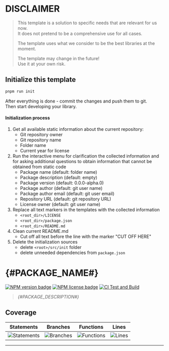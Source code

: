 # DISCLAIMER

> This template is a solution to specific needs that are relevant for us now.  
> It does not pretend to be a comprehensive use for all cases.
>
> The template uses what we consider to be the best libraries at the moment.
>
> The template may change in the future!  
> Use it at your own risk.

## Initialize this template

```sh
pnpm run init
```

After everything is done - commit the changes and push them to git.   
Then start developing your library.

#### Initialization process

1. Get all available static information about the current repository:
    - Git repository owner
    - Git repository name
    - Folder name
    - Current year for license
2. Run the interactive menu for clarification the collected information and
   for asking additional questions to obtain information that cannot be obtained
   from static code
    - Package name (default: folder name)
    - Package description (default: empty)
    - Package version (default: 0.0.0-alpha.0)
    - Package author (default: git user name)
    - Package author email (default: git user email)
    - Repository URL (default: git repository URL)
    - License owner (default: git user name)
3. Replace all text markers in the templates with the collected information
    - `<root_dir>/LICENSE`
    - `<root_dir>/package.json`
    - `<root_dir>/README.md`
4. Clean current README.md
    - Cut off all text before the line with the marker "CUT OFF HERE"
5. Delete the initialization sources
    - delete `<root>/src/init` folder
    - delete unneeded dependencies from `package.json`

[comment]: <> (CUT_OFF_HERE)

# {#PACKAGE_NAME#}

[![NPM version badge](https://img.shields.io/npm/v/{#PACKAGE_NAME#}.svg)](https://www.npmjs.com/package/{#PACKAGE_NAME#})
[![NPM license badge](https://img.shields.io/npm/l/{#PACKAGE_NAME#}.svg)](https://www.npmjs.com/package/{#PACKAGE_NAME#})
[![CI Test and Build]({#REPO_URL#}/actions/workflows/ci.yml/badge.svg)]({#REPO_URL#}/actions/workflows/ci.yml)

> _{#PACKAGE_DESCRIPTION#}_

## Coverage

| Statements                  | Branches                | Functions                 | Lines             |
| --------------------------- | ----------------------- | ------------------------- | ----------------- |
| ![Statements](#statements#) | ![Branches](#branches#) | ![Functions](#functions#) | ![Lines](#lines#) |

---
